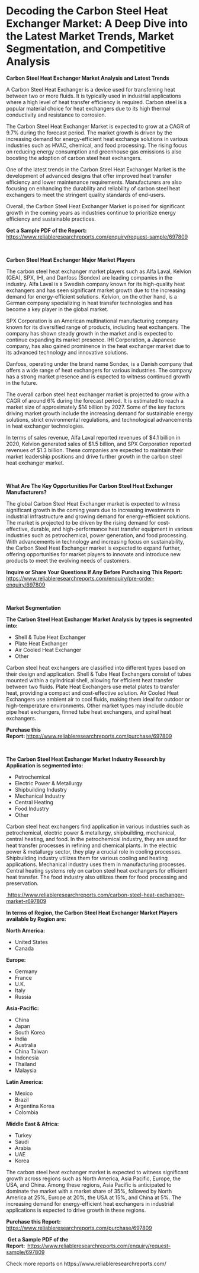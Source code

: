 <p><h1>Decoding the Carbon Steel Heat Exchanger Market: A Deep Dive into the Latest Market Trends, Market Segmentation, and Competitive Analysis</h1></p><p><strong>Carbon Steel Heat Exchanger Market Analysis and Latest Trends</strong></p>
<p><p>A Carbon Steel Heat Exchanger is a device used for transferring heat between two or more fluids. It is typically used in industrial applications where a high level of heat transfer efficiency is required. Carbon steel is a popular material choice for heat exchangers due to its high thermal conductivity and resistance to corrosion.</p><p>The Carbon Steel Heat Exchanger Market is expected to grow at a CAGR of 9.7% during the forecast period. The market growth is driven by the increasing demand for energy-efficient heat exchange solutions in various industries such as HVAC, chemical, and food processing. The rising focus on reducing energy consumption and greenhouse gas emissions is also boosting the adoption of carbon steel heat exchangers.</p><p>One of the latest trends in the Carbon Steel Heat Exchanger Market is the development of advanced designs that offer improved heat transfer efficiency and lower maintenance requirements. Manufacturers are also focusing on enhancing the durability and reliability of carbon steel heat exchangers to meet the stringent quality standards of end-users.</p><p>Overall, the Carbon Steel Heat Exchanger Market is poised for significant growth in the coming years as industries continue to prioritize energy efficiency and sustainable practices.</p></p>
<p><strong>Get a Sample PDF of the Report:&nbsp;</strong> <a href="https://www.reliableresearchreports.com/enquiry/request-sample/697809">https://www.reliableresearchreports.com/enquiry/request-sample/697809</a></p>
<p>&nbsp;</p>
<p><strong>Carbon Steel Heat Exchanger Major Market Players</strong></p>
<p><p>The carbon steel heat exchanger market players such as Alfa Laval, Kelvion (GEA), SPX, IHI, and Danfoss (Sondex) are leading companies in the industry. Alfa Laval is a Swedish company known for its high-quality heat exchangers and has seen significant market growth due to the increasing demand for energy-efficient solutions. Kelvion, on the other hand, is a German company specializing in heat transfer technologies and has become a key player in the global market.</p><p>SPX Corporation is an American multinational manufacturing company known for its diversified range of products, including heat exchangers. The company has shown steady growth in the market and is expected to continue expanding its market presence. IHI Corporation, a Japanese company, has also gained prominence in the heat exchanger market due to its advanced technology and innovative solutions.</p><p>Danfoss, operating under the brand name Sondex, is a Danish company that offers a wide range of heat exchangers for various industries. The company has a strong market presence and is expected to witness continued growth in the future.</p><p>The overall carbon steel heat exchanger market is projected to grow with a CAGR of around 6% during the forecast period. It is estimated to reach a market size of approximately $14 billion by 2027. Some of the key factors driving market growth include the increasing demand for sustainable energy solutions, strict environmental regulations, and technological advancements in heat exchanger technologies.</p><p>In terms of sales revenue, Alfa Laval reported revenues of $4.1 billion in 2020, Kelvion generated sales of $1.5 billion, and SPX Corporation reported revenues of $1.3 billion. These companies are expected to maintain their market leadership positions and drive further growth in the carbon steel heat exchanger market.</p></p>
<p>&nbsp;</p>
<p><strong>What Are The Key Opportunities For Carbon Steel Heat Exchanger Manufacturers?</strong></p>
<p><p>The global Carbon Steel Heat Exchanger market is expected to witness significant growth in the coming years due to increasing investments in industrial infrastructure and growing demand for energy-efficient solutions. The market is projected to be driven by the rising demand for cost-effective, durable, and high-performance heat transfer equipment in various industries such as petrochemical, power generation, and food processing. With advancements in technology and increasing focus on sustainability, the Carbon Steel Heat Exchanger market is expected to expand further, offering opportunities for market players to innovate and introduce new products to meet the evolving needs of customers.</p></p>
<p><strong>Inquire or Share Your Questions If Any Before Purchasing This Report:</strong> <a href="https://www.reliableresearchreports.com/enquiry/pre-order-enquiry/697809">https://www.reliableresearchreports.com/enquiry/pre-order-enquiry/697809</a></p>
<p>&nbsp;</p>
<p><strong>Market Segmentation</strong></p>
<p><strong>The Carbon Steel Heat Exchanger Market Analysis by types is segmented into:</strong></p>
<p><ul><li>Shell & Tube Heat Exchanger</li><li>Plate Heat Exchanger</li><li>Air Cooled Heat Exchanger</li><li>Other</li></ul></p>
<p><p>Carbon steel heat exchangers are classified into different types based on their design and application. Shell & Tube Heat Exchangers consist of tubes mounted within a cylindrical shell, allowing for efficient heat transfer between two fluids. Plate Heat Exchangers use metal plates to transfer heat, providing a compact and cost-effective solution. Air Cooled Heat Exchangers use ambient air to cool fluids, making them ideal for outdoor or high-temperature environments. Other market types may include double pipe heat exchangers, finned tube heat exchangers, and spiral heat exchangers.</p></p>
<p><strong>Purchase this Report:&nbsp;</strong><a href="https://www.reliableresearchreports.com/purchase/697809">https://www.reliableresearchreports.com/purchase/697809</a></p>
<p>&nbsp;</p>
<p><strong>The Carbon Steel Heat Exchanger Market Industry Research by Application is segmented into:</strong></p>
<p><ul><li>Petrochemical</li><li>Electric Power & Metallurgy</li><li>Shipbuilding Industry</li><li>Mechanical Industry</li><li>Central Heating</li><li>Food Industry</li><li>Other</li></ul></p>
<p><p>Carbon steel heat exchangers find application in various industries such as petrochemical, electric power & metallurgy, shipbuilding, mechanical, central heating, and food. In the petrochemical industry, they are used for heat transfer processes in refining and chemical plants. In the electric power & metallurgy sector, they play a crucial role in cooling processes. Shipbuilding industry utilizes them for various cooling and heating applications. Mechanical industry uses them in manufacturing processes. Central heating systems rely on carbon steel heat exchangers for efficient heat transfer. The food industry also utilizes them for food processing and preservation.</p></p>
<p><a href="https://www.reliableresearchreports.com/carbon-steel-heat-exchanger-market-r697809">&nbsp;https://www.reliableresearchreports.com/carbon-steel-heat-exchanger-market-r697809</a></p>
<p><strong>In terms of Region, the Carbon Steel Heat Exchanger Market Players available by Region are:</strong></p>
<p>
    <p> <strong> North America: </strong>
        <ul>
            <li>United States</li>
            <li>Canada</li>
        </ul>
        </p> 
    <p> <strong> Europe: </strong>
        <ul>
            <li>Germany</li>
            <li>France</li>
            <li>U.K.</li>
            <li>Italy</li>
            <li>Russia</li>
        </ul>
        </p> 
    <p> <strong> Asia-Pacific: </strong>
        <ul>
            <li>China</li>
            <li>Japan</li>
            <li>South Korea</li>
            <li>India</li>
            <li>Australia</li>
            <li>China Taiwan</li>
            <li>Indonesia</li>
            <li>Thailand</li>
            <li>Malaysia</li>
        </ul>
        </p> 
    <p> <strong> Latin America: </strong>
        <ul>
            <li>Mexico</li>
            <li>Brazil</li>
            <li>Argentina Korea</li>
            <li>Colombia</li>
        </ul>
        </p> 
    <p> <strong> Middle East & Africa: </strong>
        <ul>
            <li>Turkey</li>
            <li>Saudi</li>
            <li>Arabia</li>
            <li>UAE</li>
            <li>Korea</li>
        </ul>
    </p>
    </p>
<p><p>The carbon steel heat exchanger market is expected to witness significant growth across regions such as North America, Asia Pacific, Europe, the USA, and China. Among these regions, Asia Pacific is anticipated to dominate the market with a market share of 35%, followed by North America at 25%, Europe at 20%, the USA at 15%, and China at 5%. The increasing demand for energy-efficient heat exchangers in industrial applications is expected to drive growth in these regions.</p></p>
<p><strong>Purchase this Report: </strong><a href="https://www.reliableresearchreports.com/purchase/697809">https://www.reliableresearchreports.com/purchase/697809</a></p>
<p>&nbsp;<strong>Get a Sample PDF of the Report:&nbsp;&nbsp;</strong><a href="https://www.reliableresearchreports.com/enquiry/request-sample/697809">https://www.reliableresearchreports.com/enquiry/request-sample/697809</a></p>
<p><strong></strong></p>
<p>Check more reports on https://www.reliableresearchreports.com/</p>